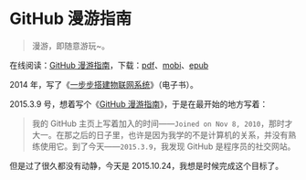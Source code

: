 # GitHub 漫游指南

> 漫游，即随意游玩~。

在线阅读：[GitHub 漫游指南](http://github.phodal.com/)，下载：[pdf](https://github.com/phodal/github-roam/raw/gh-pages/github-roam.pdf)、[mobi](https://github.com/phodal/github-roam/raw/gh-pages/github-roam.mobi)、[epub](https://github.com/phodal/github-roam/raw/gh-pages/github-roam.epub)

2014 年，写了《[一步步搭建物联网系统](https://github.com/phodal/designiot)》（电子书）。

2015.3.9 号，想着写个《[GitHub 漫游指南](http://github.phodal.com/)》，于是在最开始的地方写着：

> 我的 GitHub 主页上写着加入的时间——``Joined on Nov 8, 2010``，那时才大一。在那之后的日子里，也许是因为我学的不是计算机的关系，并没有熟练使用它。到了今天——``2015.3.9``，我发现 GitHub 是程序员的社交网站。

但是过了很久都没有动静，今天是 2015.10.24，我想是时候完成这个目标了。   